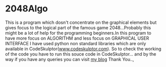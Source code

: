 2048Algo
========

This is a program which dosn't concentrate on the graphical elements but gives focus to the logical part of the famous game 2048...Probably this might be a lot of help for the programming beginners.In this program to have more focus on  ALGORITHM and less focus on GRAPHICAL USER INTERFACE I have used python non standard libraries which are only available in CodeSkulptor(www.codeskulptor.com). So to check the working of the code you have to run this souce code in CodeSkulptor... and by the way if you have any queries you can visit <a href = "http://neon001.blogspot.in/2014/07/beginningwith-game-2048.html" target = "blank">my blog</a> Thank You..,

